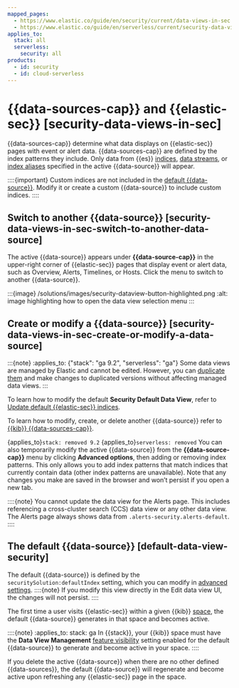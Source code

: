 ```yaml
---
mapped_pages:
  - https://www.elastic.co/guide/en/security/current/data-views-in-sec.html
  - https://www.elastic.co/guide/en/serverless/current/security-data-views-in-sec.html
applies_to:
  stack: all
  serverless:
    security: all
products:
  - id: security
  - id: cloud-serverless
---
```


# {{data-sources-cap}} and {{elastic-sec}} [security-data-views-in-sec]

{{data-sources-cap}} determine what data displays on {{elastic-sec}} pages with event or alert data. {{data-sources-cap}} are defined by the index patterns they include. Only data from {{es}} [indices](/manage-data/data-store/index-basics.md), [data streams](/manage-data/data-store/data-streams.md), or [index aliases](/manage-data/data-store/aliases.md) specified in the active {{data-source}} will appear.

::::{important}
Custom indices are not included in the [default {{data-source}}](/solutions/security/get-started/data-views-elastic-security.md#default-data-view-security). Modify it or create a custom {{data-source}} to include custom indices.
::::



## Switch to another {{data-source}} [security-data-views-in-sec-switch-to-another-data-source]

The active {{data-source}} appears under **{{data-source-cap}}** in the upper-right corner of {{elastic-sec}} pages that display event or alert data, such as Overview, Alerts, Timelines, or Hosts. Click the menu to switch to another {{data-source}}.

:::{image} /solutions/images/security-dataview-button-highlighted.png
:alt: image highlighting how to open the data view selection menu
:::


## Create or modify a {{data-source}} [security-data-views-in-sec-create-or-modify-a-data-source]

:::{note}
:applies_to: {"stack": "ga 9.2", "serverless": "ga"}
Some data views are managed by Elastic and cannot be edited. However, you can [duplicate them](/explore-analyze/find-and-organize/data-views.md#duplicate-managed-data-view) and make changes to duplicated versions without affecting managed data views. 
:::

To learn how to modify the default **Security Default Data View**, refer to [Update default {{elastic-sec}} indices](/solutions/security/get-started/configure-advanced-settings.md#update-sec-indices).

To learn how to modify, create, or delete another {{data-source}} refer to [{{kib}} {{data-sources-cap}}](/explore-analyze/find-and-organize/data-views.md).

{applies_to}`stack: removed 9.2` {applies_to}`serverless: removed` You can also temporarily modify the active {{data-source}} from the **{{data-source-cap}}** menu by clicking **Advanced options**, then adding or removing index patterns. This only allows you to add index patterns that match indices that currently contain data (other index patterns are unavailable). Note that any changes you make are saved in the browser and won’t persist if you open a new tab.

::::{note}
You cannot update the data view for the Alerts page. This includes referencing a cross-cluster search (CCS) data view or any other data view. The Alerts page always shows data from `.alerts-security.alerts-default`.
::::



## The default {{data-source}} [default-data-view-security]

The default {{data-source}} is defined by the `securitySolution:defaultIndex` setting, which you can modify in [advanced settings](/solutions/security/get-started/configure-advanced-settings.md#update-sec-indices).
::::{note}
If you modify this view directly in the Edit data view UI, the changes will not persist.
::::


The first time a user visits {{elastic-sec}} within a given {{kib}} [space](/deploy-manage/manage-spaces.md), the default {{data-source}} generates in that space and becomes active.

::::{note}
:applies_to: stack: ga
In {{stack}}, your {{kib}} space must have the **Data View Management** [feature visibility](/deploy-manage/manage-spaces.md) setting enabled for the default {{data-source}} to generate and become active in your space.
::::


If you delete the active {{data-source}} when there are no other defined {{data-sources}}, the default {{data-source}} will regenerate and become active upon refreshing any {{elastic-sec}} page in the space.
